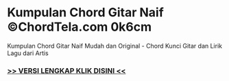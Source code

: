 
 # Kumpulan Chord Gitar Naif ©ChordTela.com 0k6cm


Kumpulan Chord Gitar Naif Mudah dan Original - Chord Kunci Gitar dan Lirik Lagu dari Artis

###  <a href="https://shortlighzx.web.app?sq=Kumpulan Chord Gitar Naif ©ChordTela.com"> >> VERSI LENGKAP KLIK DISINI << </a>
